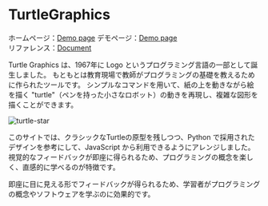 # TurtleGraphics  

ホームページ：[Demo page](https://latte72r.github.io/TurtleGraphics/index.html) 
デモページ：[Demo page](https://latte72r.github.io/TurtleGraphics/demo.html)  
リファレンス：[Document](https://latte72r.github.io/TurtleGraphics/Documents/document.html) 

Turtle Graphics は、1967年に Logo というプログラミング言語の一部として誕生しました。 もともとは教育現場で教師がプログラミングの基礎を教えるために作られたツールです。 シンプルなコマンドを用いて、紙の上を動きながら絵を描く "turtle"（ペンを持った小さなロボット）の動きを再現し、複雑な図形を描くことができます。  

![turtle-star](https://latte72r.github.io/TurtleGraphics/Documents/turtle-star.png)

このサイトでは、クラシックなTurtleの原型を残しつつ、Python で採用されたデザインを参考にして、JavaScript から利用できるようにアレンジしました。 視覚的なフィードバックが即座に得られるため、プログラミングの概念を楽しく、直感的に学べるのが特徴です。  

即座に目に見える形でフィードバックが得られるため、学習者がプログラミングの概念やソフトウェアを学ぶのに効果的です。  
